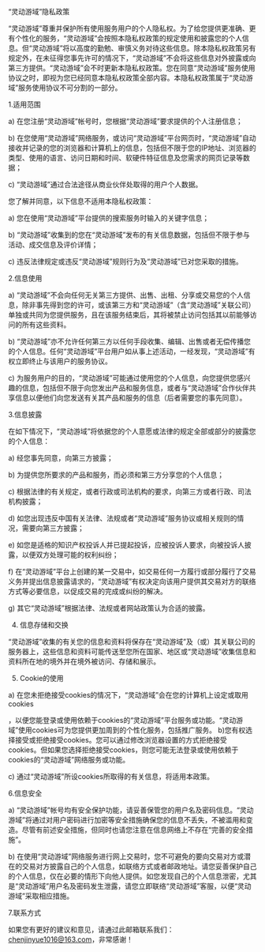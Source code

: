 “灵动游域”隐私政策


“灵动游域”尊重并保护所有使用服务用户的个人隐私权。为了给您提供更准确、更有个性化的服务，“灵动游域”会按照本隐私权政策的规定使用和披露您的个人信息。但“灵动游域”将以高度的勤勉、审慎义务对待这些信息。除本隐私权政策另有规定外，在未征得您事先许可的情况下，“灵动游域”不会将这些信息对外披露或向第三方提供。“灵动游域”会不时更新本隐私权政策。您在同意“灵动游域”服务使用协议之时，即视为您已经同意本隐私权政策全部内容。本隐私权政策属于“灵动游域”服务使用协议不可分割的一部分。

1.适用范围

a) 在您注册“灵动游域”帐号时，您根据“灵动游域”要求提供的个人注册信息；

b) 在您使用“灵动游域”网络服务，或访问“灵动游域”平台网页时，“灵动游域”自动接收并记录的您的浏览器和计算机上的信息，包括但不限于您的IP地址、浏览器的类型、使用的语言、访问日期和时间、软硬件特征信息及您需求的网页记录等数据；

c) “灵动游域”通过合法途径从商业伙伴处取得的用户个人数据。

您了解并同意，以下信息不适用本隐私权政策：

a) 您在使用“灵动游域”平台提供的搜索服务时输入的关键字信息；

b) “灵动游域”收集到的您在“灵动游域”发布的有关信息数据，包括但不限于参与活动、成交信息及评价详情；

c) 违反法律规定或违反“灵动游域”规则行为及“灵动游域”已对您采取的措施。

2.信息使用

a) “灵动游域”不会向任何无关第三方提供、出售、出租、分享或交易您的个人信息，除非事先得到您的许可，或该第三方和“灵动游域”（含“灵动游域”关联公司）单独或共同为您提供服务，且在该服务结束后，其将被禁止访问包括其以前能够访问的所有这些资料。

b) “灵动游域”亦不允许任何第三方以任何手段收集、编辑、出售或者无偿传播您的个人信息。任何“灵动游域”平台用户如从事上述活动，一经发现，“灵动游域”有权立即终止与该用户的服务协议。

c) 为服务用户的目的，“灵动游域”可能通过使用您的个人信息，向您提供您感兴趣的信息，包括但不限于向您发出产品和服务信息，或者与“灵动游域”合作伙伴共享信息以便他们向您发送有关其产品和服务的信息（后者需要您的事先同意）。

3.信息披露

在如下情况下，“灵动游域”将依据您的个人意愿或法律的规定全部或部分的披露您的个人信息：

a) 经您事先同意，向第三方披露；

b) 为提供您所要求的产品和服务，而必须和第三方分享您的个人信息；

c) 根据法律的有关规定，或者行政或司法机构的要求，向第三方或者行政、司法机构披露；

d) 如您出现违反中国有关法律、法规或者“灵动游域”服务协议或相关规则的情况，需要向第三方披露；

e) 如您是适格的知识产权投诉人并已提起投诉，应被投诉人要求，向被投诉人披露，以便双方处理可能的权利纠纷；

f) 在“灵动游域”平台上创建的某一交易中，如交易任何一方履行或部分履行了交易义务并提出信息披露请求的，“灵动游域”有权决定向该用户提供其交易对方的联络方式等必要信息，以促成交易的完成或纠纷的解决。

g) 其它“灵动游域”根据法律、法规或者网站政策认为合适的披露。

4. 信息存储和交换

“灵动游域”收集的有关您的信息和资料将保存在“灵动游域”及（或）其关联公司的服务器上，这些信息和资料可能传送至您所在国家、地区或“灵动游域”收集信息和资料所在地的境外并在境外被访问、存储和展示。

5. Cookie的使用

a) 在您未拒绝接受cookies的情况下，“灵动游域”会在您的计算机上设定或取用cookies

，以便您能登录或使用依赖于cookies的“灵动游域”平台服务或功能。“灵动游域”使用cookies可为您提供更加周到的个性化服务，包括推广服务。  b)您有权选择接受或拒绝接受cookies。您可以通过修改浏览器设置的方式拒绝接受cookies。但如果您选择拒绝接受cookies，则您可能无法登录或使用依赖于cookies的“灵动游域”网络服务或功能。

c) 通过“灵动游域”所设cookies所取得的有关信息，将适用本政策。

6.信息安全

a) “灵动游域”帐号均有安全保护功能，请妥善保管您的用户名及密码信息。“灵动游域”将通过对用户密码进行加密等安全措施确保您的信息不丢失，不被滥用和变造。尽管有前述安全措施，但同时也请您注意在信息网络上不存在“完善的安全措施”。

b) 在使用“灵动游域”网络服务进行网上交易时，您不可避免的要向交易对方或潜在的交易对方披露自己的个人信息，如联络方式或者邮政地址。请您妥善保护自己的个人信息，仅在必要的情形下向他人提供。如您发现自己的个人信息泄密，尤其是“灵动游域”用户名及密码发生泄露，请您立即联络“灵动游域”客服，以便“灵动游域”采取相应措施。

7.联系方式

如果您有更好的建议和意见，请通过此邮箱联系我们：chenjinyue1016@163.com，非常感谢！
